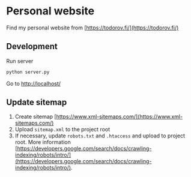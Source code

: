 # Personal website

Find my personal website from [https://todorov.fi/](https://todorov.fi/)

## Development

Run server
```bash
python server.py
```

Go to [http://localhost/](http://localhost/)

## Update sitemap

1. Create sitemap [https://www.xml-sitemaps.com/](https://www.xml-sitemaps.com/)
1. Upload `sitemap.xml` to the project root
1. If necessary, update `robots.txt` and `.htaccess` and upload to project root. More information [https://developers.google.com/search/docs/crawling-indexing/robots/intro/](https://developers.google.com/search/docs/crawling-indexing/robots/intro/).
